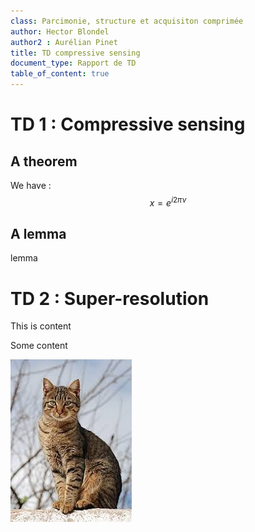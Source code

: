 ```yaml
---
class: Parcimonie, structure et acquisiton comprimée
author: Hector Blondel
author2 : Aurélian Pinet
title: TD compressive sensing
document_type: Rapport de TD
table_of_content: true
---
```


# TD 1 : Compressive sensing

## A theorem

We have : 
$$x = e^{i 2\pi \nu}$$

## A lemma

lemma

# TD 2 : Super-resolution

This is content


Some content


![alt text](image.png)